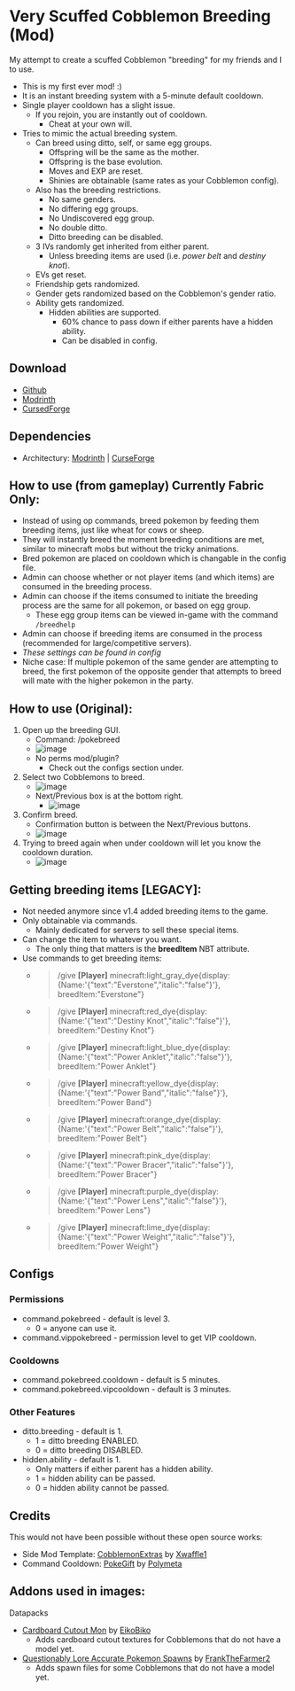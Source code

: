 # Very Scuffed Cobblemon Breeding (Mod)
My attempt to create a scuffed Cobblemon "breeding" for my friends and I to use.
- This is my first ever mod! :)
- It is an instant breeding system with a 5-minute default cooldown.
- Single player cooldown has a slight issue.
    - If you rejoin, you are instantly out of cooldown.
        - Cheat at your own will.
- Tries to mimic the actual breeding system.
    - Can breed using ditto, self, or same egg groups.
        - Offspring will be the same as the mother.
        - Offspring is the base evolution.
        - Moves and EXP are reset.
        - Shinies are obtainable (same rates as your Cobblemon config).
    - Also has the breeding restrictions.
        - No same genders.
        - No differing egg groups.
        - No Undiscovered egg group.
        - No double ditto.
        - Ditto breeding can be disabled.
    - 3 IVs randomly get inherited from either parent.
        - Unless breeding items are used (i.e. *power belt* and *destiny knot*).
    - EVs get reset.
    - Friendship gets randomized.
    - Gender gets randomized based on the Cobblemon's gender ratio.
    - Ability gets randomized.
        - Hidden abilities are supported.
          - 60% chance to pass down if either parents have a hidden ability.
          - Can be disabled in config.

## Download
- [Github](https://github.com/ThomasQTruong/VeryScuffedCobblemonBreeding/releases)
- [Modrinth](https://modrinth.com/mod/veryscuffedcobblemonbreeding)
- [CursedForge](https://curseforge.com/minecraft/mc-mods/veryscuffedcobblemonbreeding/)

## Dependencies
- Architectury: [Modrinth](https://modrinth.com/mod/architectury-api) | [CurseForge](https://www.curseforge.com/minecraft/mc-mods/architectury-api)

## How to use (from gameplay) Currently Fabric Only:
- Instead of using op commands, breed pokemon by feeding them breeding items, just like wheat for cows or sheep.
- They will instantly breed the moment breeding conditions are met, similar to minecraft mobs but without the tricky animations.
- Bred pokemon are placed on cooldown which is changable in the config file.
- Admin can choose whether or not player items (and which items) are consumed in the breeding process.
- Admin can choose if the items consumed to initiate the breeding process are the same for all pokemon, or based on egg group.
    - These egg group items can be viewed in-game with the command `/breedhelp`
- Admin can choose if breeding items are consumed in the process (recommended for large/competitive servers).
- *These settings can be found in config*
- Niche case: If multiple pokemon of the same gender are attempting to breed, the first pokemon of the opposite gender that attempts to breed will mate with the higher pokemon in the party.

## How to use (Original):
1. Open up the breeding GUI.
    - Command: /pokebreed
    - ![image](https://user-images.githubusercontent.com/58405482/232265114-48c663b1-8966-4f62-8911-6519d7d2cc9e.png)
    - No perms mod/plugin?
         - Check out the configs section under.
2. Select two Cobblemons to breed.
    - ![image](https://user-images.githubusercontent.com/58405482/232265199-6c2311e6-e348-41be-a984-3d6a79b6dc5d.png)
    - Next/Previous box is at the bottom right.
        - ![image](https://user-images.githubusercontent.com/58405482/232265149-941782aa-e863-4c98-91ba-5c1616c3f6b6.png)
3. Confirm breed.
    - Confirmation button is between the Next/Previous buttons.
    - ![image](https://user-images.githubusercontent.com/58405482/232265217-2b3493e5-272d-43d8-b7b3-49dd284f98da.png)
4. Trying to breed again when under cooldown will let you know the cooldown duration.
    - ![image](https://user-images.githubusercontent.com/58405482/232265354-a8c21114-5a5d-4343-8be5-f7a41ed43727.png)

## Getting breeding items [LEGACY]:
- Not needed anymore since v1.4 added breeding items to the game.
- Only obtainable via commands.
    - Mainly dedicated for servers to sell these special items.
- Can change the item to whatever you want.
    - The only thing that matters is the **breedItem** NBT attribute.
- Use commands to get breeding items:
    - > /give **[Player]** minecraft:light_gray_dye{display:{Name:'{"text":"Everstone","italic":"false"}'}, breedItem:"Everstone"}
    - > /give **[Player]** minecraft:red_dye{display:{Name:'{"text":"Destiny Knot","italic":"false"}'}, breedItem:"Destiny Knot"}
    - > /give **[Player]** minecraft:light_blue_dye{display:{Name:'{"text":"Power Anklet","italic":"false"}'}, breedItem:"Power Anklet"}
    - > /give **[Player]** minecraft:yellow_dye{display:{Name:'{"text":"Power Band","italic":"false"}'}, breedItem:"Power Band"}
    - > /give **[Player]** minecraft:orange_dye{display:{Name:'{"text":"Power Belt","italic":"false"}'}, breedItem:"Power Belt"}
    - > /give **[Player]** minecraft:pink_dye{display:{Name:'{"text":"Power Bracer","italic":"false"}'}, breedItem:"Power Bracer"}
    - > /give **[Player]** minecraft:purple_dye{display:{Name:'{"text":"Power Lens","italic":"false"}'}, breedItem:"Power Lens"}
    - > /give **[Player]** minecraft:lime_dye{display:{Name:'{"text":"Power Weight","italic":"false"}'}, breedItem:"Power Weight"}

## Configs
### Permissions
- command.pokebreed - default is level 3.
  - 0 = anyone can use it.
- command.vippokebreed - permission level to get VIP cooldown.
### Cooldowns
- command.pokebreed.cooldown - default is 5 minutes.
- command.pokebreed.vipcooldown - default is 3 minutes.
### Other Features
- ditto.breeding - default is 1.
  - 1 = ditto breeding ENABLED.
  - 0 = ditto breeding DISABLED.
- hidden.ability - default is 1.
  - Only matters if either parent has a hidden ability.
  - 1 = hidden ability can be passed.
  - 0 = hidden ability cannot be passed.

## Credits
This would not have been possible without these open source works:
- Side Mod Template: [CobblemonExtras](https://github.com/Xwaffle1/CobblemonExtras) by [Xwaffle1](https://github.com/Xwaffle1/)
- Command Cooldown: [PokeGift](https://github.com/Polymeta/Pokegift/) by [Polymeta](https://github.com/Polymeta)

## Addons used in images:
Datapacks
- [Cardboard Cutout Mon](https://modrinth.com/resourcepack/cardboard-cutout-mon) by [EikoBiko](https://modrinth.com/user/EikoBiko)
    - Adds cardboard cutout textures for Cobblemons that do not have a model yet.
- [Questionably Lore Accurate Pokemon Spawns](https://modrinth.com/datapack/questionably-lore-accurate-pokemon-spawns) by [FrankTheFarmer2](https://modrinth.com/user/FrankTheFarmer2)
    - Adds spawn files for some Cobblemons that do not have a model yet.
